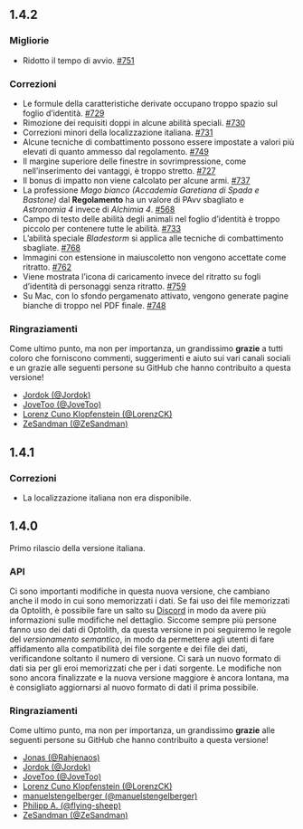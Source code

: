 ## 1.4.2

### Migliorie

- Ridotto il tempo di avvio. [#751](https://github.com/elyukai/optolith-client/issues/751)

### Correzioni

- Le formule della caratteristiche derivate occupano troppo spazio sul foglio d’identità. [#729](https://github.com/elyukai/optolith-client/issues/729)
- Rimozione dei requisiti doppi in alcune abilità speciali. [#730](https://github.com/elyukai/optolith-client/issues/730)
- Correzioni minori della localizzazione italiana. [#731](https://github.com/elyukai/optolith-client/issues/731)
- Alcune tecniche di combattimento possono essere impostate a valori più elevati di quanto ammesso dal regolamento. [#749](https://github.com/elyukai/optolith-client/issues/749)
- Il margine superiore delle finestre in sovrimpressione, come nell’inserimento dei vantaggi, è troppo stretto. [#727](https://github.com/elyukai/optolith-client/issues/727)
- Il bonus di impatto non viene calcolato per alcune armi. [#737](https://github.com/elyukai/optolith-client/issues/737)
- La professione *Mago bianco (Accademia Garetiana di Spada e Bastone)* dal **Regolamento** ha un valore di PAvv sbagliato e *Astronomia&nbsp;4* invece di *Alchimia&nbsp;4*. [#568](https://github.com/elyukai/optolith-client/issues/568)
- Campo di testo delle abilità degli animali nel foglio d’identità è troppo piccolo per contenere tutte le abilità. [#733](https://github.com/elyukai/optolith-client/issues/733)
- L’abilità speciale *Bladestorm* si applica alle tecniche di combattimento sbagliate. [#768](https://github.com/elyukai/optolith-client/issues/768)
- Immagini con estensione in maiuscoletto non vengono accettate come ritratto. [#762](https://github.com/elyukai/optolith-client/issues/762)
- Viene mostrata l’icona di caricamento invece del ritratto su fogli d’identità di personaggi senza ritratto. [#759](https://github.com/elyukai/optolith-client/issues/759)
- Su Mac, con lo sfondo pergamenato attivato, vengono generate pagine bianche di troppo nel PDF finale. [#748](https://github.com/elyukai/optolith-client/issues/748)

### Ringraziamenti

Come ultimo punto, ma non per importanza, un grandissimo **grazie** a tutti coloro che forniscono commenti, suggerimenti e aiuto sui vari canali sociali e un grazie alle seguenti persone su GitHub che hanno contribuito a questa versione!

- [Jordok (@Jordok)](https://github.com/Jordok)
- [JoveToo (@JoveToo)](https://github.com/JoveToo)
- [Lorenz Cuno Klopfenstein (@LorenzCK)](https://github.com/LorenzCK)
- [ZeSandman (@ZeSandman)](https://github.com/ZeSandman)

## 1.4.1

### Correzioni

- La localizzazione italiana non era disponibile.

## 1.4.0

Primo rilascio della versione italiana.

### API

Ci sono importanti modifiche in questa nuova versione, che cambiano anche il modo in cui sono memorizzati i dati. Se fai uso dei file memorizzati da Optolith, è possibile fare un salto su [Discord](https://discord.gg/wfdgB9g) in modo da avere più informazioni sulle modifiche nel dettaglio.
Siccome sempre più persone fanno uso dei dati di Optolith, da questa versione in poi seguiremo le regole del *versionamento semantico*, in modo da permettere agli utenti di fare affidamento alla compatibilità dei file sorgente e dei file dei dati, verificandone soltanto il numero di versione.
Ci sarà un nuovo formato di dati sia per gli eroi memorizzati che per i dati sorgente.
Le modifiche non sono ancora finalizzate e la nuova versione maggiore è ancora lontana, ma è consigliato aggiornarsi al nuovo formato di dati il prima possibile.

### Ringraziamenti

Come ultimo punto, ma non per importanza, un grandissimo **grazie** alle seguenti persone su GitHub che hanno contribuito a questa versione!

- [Jonas (@Rahjenaos)](https://github.com/Rahjenaos)
- [Jordok (@Jordok)](https://github.com/Jordok)
- [JoveToo (@JoveToo)](https://github.com/JoveToo)
- [Lorenz Cuno Klopfenstein (@LorenzCK)](https://github.com/LorenzCK)
- [manuelstengelberger (@manuelstengelberger)](https://github.com/manuelstengelberger)
- [Philipp A. (@flying-sheep)](https://github.com/flying-sheep)
- [ZeSandman (@ZeSandman)](https://github.com/ZeSandman)
